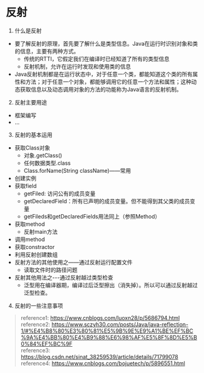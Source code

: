 # 反射
1. 什么是反射
  - 要了解反射的原理，首先要了解什么是类型信息。Java在运行时识别对象和类的信息，主要有两种方式。
    - 传统的RTTI，它假定我们在编译时已经知道了所有的类型信息
    - 反射机制，允许在运行时发现和使用类的信息
  - Java反射机制都是在运行状态中，对于任意一个类，都能知道这个类的所有属性和方法；对于任意一个对象，都能够调用它的任意一个方法和属性；这种动态获取信息以及动态调用对象的方法的功能称为Java语言的反射机制。
2. 反射主要用途
  - 框架编写
  - ...
3. 反射的基本运用
  - 获取Class对象
    - 对象.getClass()
    - 任何数据类型.class
    - Class.forName(String className)——常用
  - 创建实例
  - 获取field
    - getFiled: 访问公有的成员变量
    - getDeclaredField：所有已声明的成员变量。但不能得到其父类的成员变量
    - getFileds和getDeclaredFields用法同上（参照Method）
  - 获取method
    - 反射main方法
  - 调用method
  - 获取constractor
  - 利用反射创建数组
  - 反射方法的其他使用之——通过反射运行配置文件
    - 读取文件时的路径问题
  - 反射其他用法之---通过反射越过类型检查
    - 泛型用在编译器期，编译过后泛型擦出（消失掉）。所以可以通过反射越过泛型检查。
4. 反射的一些注意事项

> reference1: https://www.cnblogs.com/luoxn28/p/5686794.html  
reference2: https://www.sczyh30.com/posts/Java/java-reflection-1/#%E4%B8%80%E3%80%81%E5%9B%9E%E9%A1%BE%EF%BC%9A%E4%BB%80%E4%B9%88%E6%98%AF%E5%8F%8D%E5%B0%84%EF%BC%9F  
reference3: https://blog.csdn.net/sinat_38259539/article/details/71799078  
reference4: https://www.cnblogs.com/bojuetech/p/5896551.html